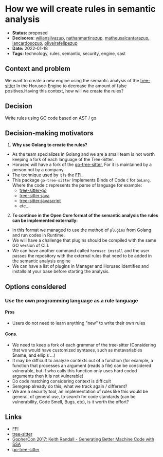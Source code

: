 # How we will create rules in semantic analysis

- **Status:** proposed
- **Decisores:** [wiliansilvazup](https://github.com/wiliansilvazup), [nathanmartinszup](https://github.com/nathanmartinszup), [matheusalcantarazup](https://github.com/matheusalcantarazup), [iancardosozup](https://github.com/iancardosozup), [oliveirafelipezup](https://github.com/oliveirafelipezup)
- **Date:** 2022-01-18
- **Tags:** technology, rules, semantic, security, engine, sast

## Context and problem

We want to create a new engine using the semantic analysis of the [tree-sitter](https://github.com/tree-sitter/tree-sitter) In the Horusec-Engine to decrease the amount of false positives.Having this context, how will we create the rules?


## Decision

Write rules using GO code based on AST / go

## Decision-making motivators

1. **Why use Golang to create the rules?**
- As the team specializes in Golang and we are a small team is not worth keeping a fork of each language of the Tree-Sitter.
- Horusec will have a fork of the [go-tree-sitter](https://github.com/smacker/go-tree-sitter), For it is maintained by a person not by a company.
- The technique used by it is the [FFI](https://en.wikipedia.org/wiki/Foreign_function_interface).
- This package `go-tree-sitter` Implements Binds of Code `C` for `GoLang`. Where the code `C` represents the parse of language for example:
  - [tree-sitter-go](https://github.com/tree-sitter/tree-sitter-go)
  - [tree-sitter-java](https://github.com/tree-sitter/tree-sitter-java)
  - [tree-sitter-javascript](https://github.com/tree-sitter/tree-sitter-javascript)
  - etc...

2. **To continue in the Open Core format of the semantic analysis the rules can be implemented externally:**
- In this format we managed to use the method of `plugins` from Golang and run codes in Runtime.
- We will have a challenge that plugins should be compiled with the same GO version of CLI.
- We can have another command called `horusec install` and the user passes the repository with the external rules that need to be added in the semantic analysis engine
- We can have a list of plugins in Manager and Horusec identifies and installs at your base before starting the analysis.

## Options considered

### Use the own programming language as a rule language

#### Pros
  - Users do not need to learn anything "new" to write their own rules
#### Cons.
  - We need to keep a fork of each grammar of the tree-sitter (Considering that we would have customized syntaxes, such as metavariables $name, and ellipis ...)
  - It may be difficult to analyze contexts out of a function (for example, a function that processes an argument (reads a file) can be considered vulnerable, but if who calls this function only uses hard coded arguments then it is not vulnerable)
  - Do code matching considering context is difficult
  - Semgrep already do this, what we track again / different?
  - We are a security tool, an implementation of rules like this would be general, of general use, to search for code standards (can be vulnerability, Code Smell, Bugs, etc), is it worth the effort?

## Links
- [FFI](https://en.wikipedia.org/wiki/Foreign_function_interface)
- [tree-sitter](https://github.com/tree-sitter/tree-sitter)
- [GopherCon 2017: Keith Randall - Generating Better Machine Code with SSA](https://www.youtube.com/watch?v=uTMvKVma5ms&list=PL29r0-cYa9MrA_X9SDwxSRJrFrifLeQ34&index=4)
- [go-tree-sitter](https://github.com/smacker/go-tree-sitter)
